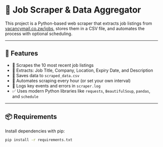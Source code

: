 # 💼 Job Scraper & Data Aggregator

This project is a Python-based web scraper that extracts job listings from [vacancymail.co.zw/jobs](https://vacancymail.co.zw/jobs/), stores them in a CSV file, and automates the process with optional scheduling.

---

## 🚀 Features

- 🔎 Scrapes the 10 most recent job listings
- 📍 Extracts: Job Title, Company, Location, Expiry Date, and Description
- 💾 Saves data to `scraped_data.csv`
- 🔁 Automates scraping every hour (or set your own interval)
- 📓 Logs key events and errors in `scraper.log`
- ✅ Uses modern Python libraries like `requests`, `BeautifulSoup`, `pandas`, and `schedule`

---

## 📦 Requirements

Install dependencies with pip:

```bash
pip install -r requirements.txt
